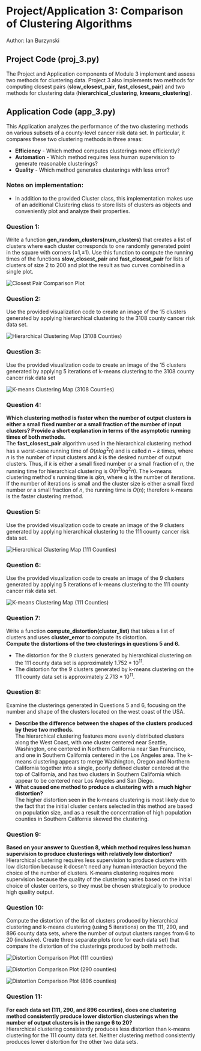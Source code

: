 # Project/Application 3: Comparison of Clustering Algorithms
Author: Ian Burzynski

## Project Code (proj_3.py)
The Project and Application components of Module 3 implement and assess two methods for clustering data. Project 3 also implements two methods for computing closest pairs (**slow_closest_pair**, **fast_closest_pair**) and two methods for clustering data (**hierarchical_clustering**, **kmeans_clustering**). 

## Application Code (app_3.py)
This Application analyzes the performance of the two clustering methods on various subsets of a county-level cancer risk data set. In particular, it compares these two clustering methods in three areas:
* **Efficiency** - Which method computes clusterings more efficiently?
* **Automation** - Which method requires less human supervision to generate reasonable clusterings?
* **Quality** - Which method generates clusterings with less error?

### Notes on implementation:
* In addition to the provided Cluster class, this implementation makes use of an additional Clustering class to store lists of clusters as objects and conveniently plot and analyze their properties.

### **Question 1:**
Write a function **gen_random_clusters(num_clusters)** that creates a list of clusters where each cluster corresponds to one randomly generated point in the square with corners (±1,±1). Use this function to compute the running times of the functions **slow_closest_pair** and **fast_closest_pair** for lists of clusters of size 2 to 200 and plot the result as two curves combined in a single plot.

![Closest Pair Comparison Plot](./plots/closest_pair_tests.png)

### **Question 2:**
Use the provided visualization code to create an image of the 15 clusters generated by applying hierarchical clustering to the 3108 county cancer risk data set. 
  
![Hierarchical Clustering Map (3108 Counties)](./plots/hierarchical_clustering_map_3108.png)

### **Question 3:**
Use the provided visualization code to create an image of the 15 clusters generated by applying 5 iterations of k-means clustering to the 3108 county cancer risk data set

![K-means Clustering Map (3108 Counties)](./plots/k-means_clustering_map_3108.png)

### **Question 4:**
**Which clustering method is faster when the number of output clusters is either a small fixed number or a small fraction of the number of input clusters? Provide a short explanation in terms of the asymptotic running times of both methods.**  
The **fast_closest_pair** algorithm used in the hierarchical clustering method has a worst-case running time of $O(nlog^2n)$ and is called $n - k$ times, where $n$ is the number of input clusters and $k$ is the desired number of output clusters. Thus, if $k$ is either a small fixed number or a small fraction of $n$, the running time for hierarchical clustering is $O(n^2log^2n)$. The k-means clustering method's running time is $qkn$, where $q$ is the number of iterations. If the number of iterations is small and the cluster size is either a small fixed number or a small fraction of $n$, the running time is $O(n)$; therefore k-means is the faster clustering method.

### **Question 5:**
Use the provided visualization code to create an image of the 9 clusters generated by applying hierarchical clustering to the 111 county cancer risk data set.  
  
![Hierarchical Clustering Map (111 Counties)](./plots/hierarchical_clustering_map_111.png)

### **Question 6:**
Use the provided visualization code to create an image of the 9 clusters generated by applying 5 iterations of k-means clustering to the 111 county cancer risk data set. 

![K-means Clustering Map (111 Counties)](./plots/k-means_clustering_map_111.png)

### **Question 7:**
Write a function **compute_distortion(cluster_list)** that takes a list of clusters and uses **cluster_error** to compute its distortion.  
**Compute the distortions of the two clusterings in questions 5 and 6.**  
* The distortion for the 9 clusters generated by hierarchical clustering on the 111 county data set is approximately $1.752 * 10^{11}$.  
* The distortion for the 9 clusters generated by k-means clustering on the 111 county data set is approximately $2.713 * 10^{11}$.  

### **Question 8:**
Examine the clusterings generated in Questions 5 and 6, focusing on the number and shape of the clusters located on the west coast of the USA. 
* **Describe the difference between the shapes of the clusters produced by these two methods.**  
The hierarchical clustering features more evenly distributed clusters along the West Coast, with one cluster centered near Seattle, Washington, one centered in Northern California near San Francisco, and one in Southern California centered in the Los Angeles area. The k-means clustering appears to merge Washington, Oregon and Northern California together into a single, poorly defined cluster centered at the top of California, and has two clusters in Southern California which appear to be centered near Los Angeles and San Diego.
* **What caused one method to produce a clustering with a much higher distortion?**  
The higher distortion seen in the k-means clustering is most likely due to the fact that the initial cluster centers selected in this method are based on population size, and as a result the concentration of high population counties in Southern California skewed the clustering. 

### **Question 9:**
**Based on your answer to Question 8, which method requires less human supervision to produce clusterings with relatively low distortion?**  
Hierarchical clustering requires less supervision to produce clusters with low distortion because it doesn't need any human interaction beyond the choice of the number of clusters. K-means clustering requires more supervision because the quality of the clustering varies based on the initial choice of cluster centers, so they must be chosen strategically to produce high quality output.

### **Question 10:**
Compute the distortion of the list of clusters produced by hierarchical clustering and k-means clustering (using 5 iterations) on the 111, 290, and 896 county data sets, where the number of output clusters ranges from 6 to 20 (inclusive). Create three separate plots (one for each data set) that compare the distortion of the clusterings produced by both methods.
  
![Distortion Comparison Plot (111 counties)](./plots/distortion_111.png)  
  
![Distortion Comparison Plot (290 counties)](./plots/distortion_290.png)  
  
![Distortion Comparison Plot (896 counties)](./plots/distortion_896.png)  
  
### Question 11:
**For each data set (111, 290, and 896 counties), does one clustering method consistently produce lower distortion clusterings when the number of output clusters is in the range 6 to 20?**  
Hierarchical clustering consistently produces less distortion than k-means clustering for the 111 county data set.  Neither clustering method consistently produces lower distortion for the other two data sets.
